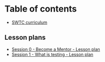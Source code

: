 # Table of contents

* [SWTC curriculum](README.md)

## Lesson plans

* [Session 0 - Become a Mentor - Lesson plan](lesson-plans/become-a-mentor.md)
* [Session 1 - What is testing - Lesson plan](lesson-plans/what-is-testing.md)

